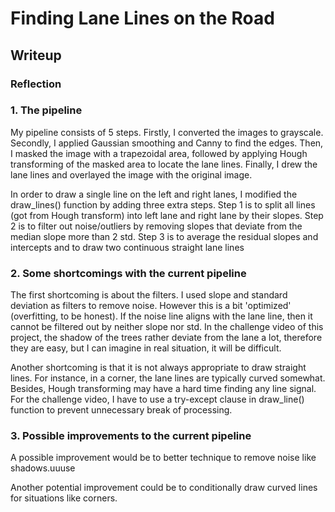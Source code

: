 # **Finding Lane Lines on the Road** 

## Writeup 

### Reflection

### 1. The pipeline

My pipeline consists of 5 steps. Firstly, I converted the images to grayscale. Secondly, I applied Gaussian smoothing and Canny to find the edges. Then, I masked the image with a trapezoidal area, followed by applying Hough transforming of the masked area to locate the lane lines. Finally, I drew the lane lines and overlayed the image with the original image.  

In order to draw a single line on the left and right lanes, I modified the draw_lines() function by adding three extra steps. Step 1 is to split all lines (got from Hough transform) into left lane and right lane by their slopes. Step 2 is to filter out noise/outliers by removing slopes that deviate from the median slope more than 2 std. Step 3 is to average the residual slopes and intercepts and to draw two continuous straight lane lines


### 2. Some shortcomings with the current pipeline

The first shortcoming is about the filters. I used slope and standard deviation as filters to remove noise. However this is a bit 'optimized' (overfitting, to be honest). If the noise line aligns with the lane line, then it cannot be filtered out by neither slope nor std. In the challenge video of this project, the shadow of the trees rather deviate from the lane a lot, therefore they are easy, but I can imagine in real situation, it will be difficult. 

Another shortcoming is that it is not always appropriate to draw straight lines. For instance, in a corner, the lane lines are typically curved somewhat. Besides, Hough transforming may have a hard time finding any line signal. For the challenge video, I have to use a try-except clause in draw_line() function to prevent unnecessary break of processing.  


### 3. Possible improvements to the current pipeline

A possible improvement would be to better technique to remove noise like shadows.uuuse

Another potential improvement could be to conditionally draw curved lines for situations like corners.
